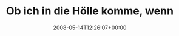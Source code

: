 ---
retweeted: false
source: <a href="http://twitter.com" rel="nofollow">Twitter Web Client</a>
entities:
  hashtags: []
  symbols: []
  user_mentions: []
  urls: []
display_text_range:
- '0'
- '92'
favorite_count: '0'
id_str: '811038132'
truncated: false
retweet_count: '0'
id: '811038132'
created_at: Wed May 14 12:26:07 +0000 2008
favorited: false
full_text: Ob ich in die Hölle komme, wenn ich jetzt noch prototype.js in den osCommerce
  anflansche...?
lang: de
tags:
- pesos:twitter
date: '2008-05-14T12:26:07+00:00'
src: https://twitter.com/bascht/status/811038132
original_url: https://twitter.com/bascht/status/811038132
type: twitter_tweet
text: Ob ich in die Hölle komme, wenn ich jetzt noch prototype.js in den osCommerce
  anflansche...?
title: Ob ich in die Hölle komme, wenn

---